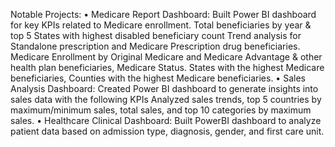Notable Projects:
• Medicare Report Dashboard:
    Built Power BI dashboard for key KPIs related to Medicare enrollment.
        Total beneficiaries by year & top 5 States with highest disabled beneficiary count
        Trend analysis for Standalone prescription and Medicare Prescription drug beneficiaries.
        Medicare Enrollment by Original Medicare and Medicare Advantage & other health plan beneficiaries, Medicare Status.
        States with the highest Medicare beneficiaries, Counties with the highest Medicare beneficiaries.
• Sales Analysis Dashboard:
  Created Power BI dashboard to generate insights into sales data with the following KPIs
    Analyzed sales trends, top 5 countries by maximum/minimum sales, total sales, and top 10 categories by maximum sales.
• Healthcare Clinical Dashboard:
  Built PowerBI dashboard to analyze patient data based on admission type, diagnosis, gender, and first care unit.
